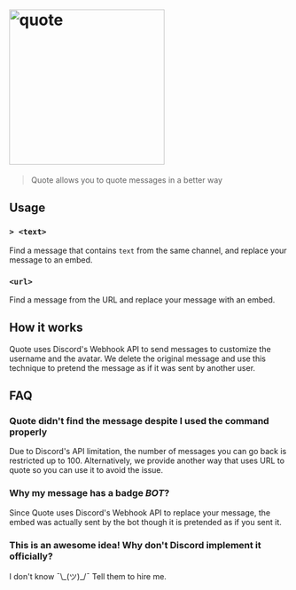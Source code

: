 # <img alt="quote" src="https://i.imgur.com/iqDW7gp.png" width="280px" />
> Quote allows you to quote messages in a better way

## Usage
### `> <text>`
Find a message that contains `text` from the same channel, and replace your message to an embed.

### `<url>`
Find a message from the URL and replace your message with an embed.

## How it works
Quote uses Discord's Webhook API to send messages to customize the username and the avatar. We delete the original message and use this technique to pretend the message as if it was sent by another user.

## FAQ
### Quote didn't find the message despite I used the command properly
Due to Discord's API limitation, the number of messages you can go back is restricted up to 100. Alternatively, we provide another way that uses URL to quote so you can use it to avoid the issue.

### Why my message has a badge *BOT*?
Since Quote uses Discord's Webhook API to replace your message, the embed was actually sent by the bot though it is pretended as if you sent it.

### This is an awesome idea! Why don't Discord implement it officially?
I don't know ¯\\\_(ツ)\_/¯ Tell them to hire me.
